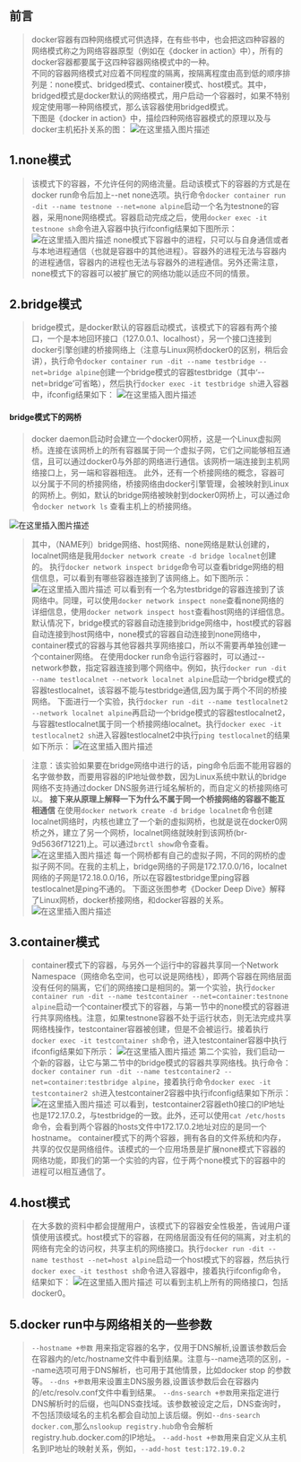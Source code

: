 ﻿## 前言

> docker容器有四种网络模式可供选择，在有些书中，也会把这四种容器的网络模式称之为网络容器原型（例如在《docker in action》中），所有的docker容器都要属于这四种容器网络模式中的一种。<br>
> 不同的容器网络模式对应着不同程度的隔离，按隔离程度由高到低的顺序排列是：none模式、bridged模式、container模式、host模式。其中，bridged模式是docker默认的网络模式，用户启动一个容器时，如果不特别规定使用哪一种网络模式，那么该容器使用bridged模式。<br>
> 下图是《docker in action》中，描绘四种网络容器模式的原理以及与docker主机拓扑关系的图：
![在这里插入图片描述](https://img-blog.csdnimg.cn/20210126101347355.jpg?x-oss-process=image/watermark,type_ZmFuZ3poZW5naGVpdGk,shadow_10,text_aHR0cHM6Ly9ibG9nLmNzZG4ubmV0L3F3ZTE3NjU2NjcyMzQ=,size_16,color_FFFFFF,t_70#pic_center)


## 1.none模式

> 该模式下的容器，不允许任何的网络流量。启动该模式下的容器的方式是在docker run命令后加上--net none选项。执行命令`docker container run -dit --name testnone --net=none alpine`启动一个名为testnone的容器，采用none网络模式。容器启动完成之后，使用`docker exec -it testnone sh`命令进入容器中执行ifconfig结果如下图所示：
> ![在这里插入图片描述](https://img-blog.csdnimg.cn/20210126100219197.png#pic_center)
> none模式下容器中的进程，只可以与自身通信或者与本地进程通信（也就是容器中的其他进程）。容器外的进程无法与容器内的进程通信，容器内的进程也无法与容器外的进程通信。另外还需注意，none模式下的容器可以被扩展它的网络功能以适应不同的情景。
## 2.bridge模式
> bridge模式，是docker默认的容器启动模式，该模式下的容器有两个接口，一个是本地回环接口（127.0.0.1、localhost），另一个接口连接到docker引擎创建的桥接网络上（注意与Linux网桥docker0的区别，稍后会讲），执行命令`docker container run -dit --name testbridge --net=bridge alpine`创建一个bridge模式的容器testbridge（其中‘--net=bridge’可省略），然后执行`docker exec -it testbridge sh`进入容器中，ifconfig结果如下：
> ![在这里插入图片描述](https://img-blog.csdnimg.cn/20210126134857847.png?x-oss-process=image/watermark,type_ZmFuZ3poZW5naGVpdGk,shadow_10,text_aHR0cHM6Ly9ibG9nLmNzZG4ubmV0L3F3ZTE3NjU2NjcyMzQ=,size_16,color_FFFFFF,t_70#pic_center)
#### bridge模式下的网桥
> docker daemon启动时会建立一个docker0网桥，这是一个Linux虚拟网桥。连接在该网桥上的所有容器属于同一个虚拟子网，它们之间能够相互通信，且可以通过docker0与外部的网络进行通信。该网桥一端连接到主机网络接口上，另一端和容器相连。
> 此外，还有一个桥接网络的概念，容器可以分属于不同的桥接网络，桥接网络由docker引擎管理，会被映射到Linux的网桥上。例如，默认的bridge网络被映射到docker0网桥上，可以通过命令`docker network ls` 查看主机上的桥接网络。

![在这里插入图片描述](https://img-blog.csdnimg.cn/2021012613570795.png#pic_center)

> 其中，（NAME列）bridge网络、host网络、none网络是默认创建的，localnet网络是我用`docker network create -d bridge localnet`创建的。
> 执行`docker network inspect bridge`命令可以查看bridge网络的相信信息，可以看到有哪些容器连接到了该网络上。如下图所示：
> ![在这里插入图片描述](https://img-blog.csdnimg.cn/20210126140316645.png?x-oss-process=image/watermark,type_ZmFuZ3poZW5naGVpdGk,shadow_10,text_aHR0cHM6Ly9ibG9nLmNzZG4ubmV0L3F3ZTE3NjU2NjcyMzQ=,size_16,color_FFFFFF,t_70#pic_center)
> 可以看到有一个名为testbridge的容器连接到了该网络中。同理，可以使用`docker network inspect none`查看none网络的详细信息，使用`docker network inspect host`查看host网络的详细信息。默认情况下，bridge模式的容器自动连接到bridge网络中，host模式的容器自动连接到host网络中，none模式的容器自动连接到none网络中，container模式的容器与其他容器共享网络接口，所以不需要再单独创建一个container网络。
> 在使用docker run命令运行容器时，可以通过--network参数，指定容器连接到哪个网络中。例如，执行`docker run -dit --name testlocalnet --network localnet alpine`启动一个bridge模式的容器testlocalnet，该容器不能与testbridge通信,因为属于两个不同的桥接网络。
> 下面进行一个实验，执行`docker run -dit --name testlocalnet2 --network localnet alpine`再启动一个bridge模式的容器testlocalnet2，与容器testlocalnet属于同一个桥接网络localnet。执行`docker exec -it testlocalnet2 sh`进入容器testlocalnet2中执行`ping testlocalnet`的结果如下所示：
> ![在这里插入图片描述](https://img-blog.csdnimg.cn/20210126152609853.png?x-oss-process=image/watermark,type_ZmFuZ3poZW5naGVpdGk,shadow_10,text_aHR0cHM6Ly9ibG9nLmNzZG4ubmV0L3F3ZTE3NjU2NjcyMzQ=,size_16,color_FFFFFF,t_70#pic_center)

> 注意：该实验如果要在bridge网络中进行的话，ping命令后面不能用容器的名字做参数，而要用容器的IP地址做参数，因为Linux系统中默认的bridge网络不支持通过docker DNS服务进行域名解析的，而自定义的桥接网络可以。
> **接下来从原理上解释一下为什么不属于同一个桥接网络的容器不能互相通信**
> 在使用`docker network create -d bridge localnet`命令创建localnet网络时，内核也建立了一个新的虚拟网桥，也就是说在docker0网桥之外，建立了另一个网桥，localnet网络就映射到该网桥(br-9d5636f71221)上。可以通过`brctl show`命令查看。
> ![在这里插入图片描述](https://img-blog.csdnimg.cn/20210126151449305.png#pic_center)
> 每一个网桥都有自己的虚拟子网，不同的网桥的虚拟子网不同。在我的主机上，bridge网络的子网是172.17.0.0/16，localnet网络的子网是172.18.0.0/16，所以在容器testbridge里ping容器testlocalnet是ping不通的。
> 下面这张图参考《Docker Deep Dive》解释了Linux网桥，docker桥接网络，和docker容器的关系。
> ![在这里插入图片描述](https://img-blog.csdnimg.cn/20210126153058400.png?x-oss-process=image/watermark,type_ZmFuZ3poZW5naGVpdGk,shadow_10,text_aHR0cHM6Ly9ibG9nLmNzZG4ubmV0L3F3ZTE3NjU2NjcyMzQ=,size_16,color_FFFFFF,t_70#pic_center)


## 3.container模式

> container模式下的容器，与另外一个运行中的容器共享同一个Network Namespace（网络命名空间，也可以说是网络栈），即两个容器在网络层面没有任何的隔离，它们的网络接口是相同的。第一个实验，执行`docker container run -dit --name testcontainer --net=container:testnone alpine`启动一个container模式下的容器，与第一节中的none模式的容器进行共享网络栈。注意，如果testnone容器不处于运行状态，则无法完成共享网络栈操作，testcontainer容器被创建，但是不会被运行。接着执行`docker exec -it testcontainer sh`命令，进入testcontainer容器中执行ifconfig结果如下所示：
>![在这里插入图片描述](https://img-blog.csdnimg.cn/20210126103846764.png?x-oss-process=image/watermark,type_ZmFuZ3poZW5naGVpdGk,shadow_10,text_aHR0cHM6Ly9ibG9nLmNzZG4ubmV0L3F3ZTE3NjU2NjcyMzQ=,size_16,color_FFFFFF,t_70#pic_center)
>第二个实验，我们启动一个新的容器，让它与第二节中的bridge模式的容器共享网络栈。执行命令：`docker container run -dit --name testcontainer2 --net=container:testbridge alpine`，接着执行命令`docker exec -it testcontainer2 sh`进入testcontainer2容器中执行ifconfig结果如下所示：
>![在这里插入图片描述](https://img-blog.csdnimg.cn/20210126104121453.png?x-oss-process=image/watermark,type_ZmFuZ3poZW5naGVpdGk,shadow_10,text_aHR0cHM6Ly9ibG9nLmNzZG4ubmV0L3F3ZTE3NjU2NjcyMzQ=,size_16,color_FFFFFF,t_70#pic_center)
>可以看到，testcontainer2容器eth0接口的IP地址也是172.17.0.2，与testbridge的一致。此外，还可以使用`cat /etc/hosts`命令，会看到两个容器的hosts文件中172.17.0.2地址对应的是同一个hostname。
>container模式下的两个容器，拥有各自的文件系统和内存，共享的仅仅是网络组件。该模式的一个应用场景是扩展none模式下容器的网络功能，即我们的第一个实验的内容，位于两个none模式下的容器中的进程可以相互通信了。
## 4.host模式
> 在大多数的资料中都会提醒用户，该模式下的容器安全性极差，告诫用户谨慎使用该模式。host模式下的容器，在网络层面没有任何的隔离，对主机的网络有完全的访问权，共享主机的网络接口。执行`docker run -dit --name testhost --net=host alpine`启动一个host模式下的容器，然后执行`docker exec -it testhost sh`命令进入容器中，接着执行ifconfig命令，结果如下：
> ![在这里插入图片描述](https://img-blog.csdnimg.cn/20210126132129712.png?x-oss-process=image/watermark,type_ZmFuZ3poZW5naGVpdGk,shadow_10,text_aHR0cHM6Ly9ibG9nLmNzZG4ubmV0L3F3ZTE3NjU2NjcyMzQ=,size_16,color_FFFFFF,t_70#pic_center)
> 可以看到主机上所有的网络接口，包括docker0。

## 5.docker run中与网络相关的一些参数

> `--hostname +参数` 用来指定容器的名字，仅用于DNS解析,设置该参数后会在容器内的/etc/hostname文件中看到结果。注意与--name选项的区别，--name选项可用于DNS解析，也可用于其他情景，比如docker stop 的参数等。
> `--dns +参数`用来设置主DNS服务器,设置该参数后会在容器内的/etc/resolv.conf文件中看到结果。
> `--dns-search +参数`用来指定进行DNS解析时的后缀，也叫DNS查找域。该参数被设定之后，DNS查询时，不包括顶级域名的主机名都会自动加上该后缀。例如`--dns-search docker.com`,那么`nslookup registry.hub`命令会解析registry.hub.docker.com的IP地址。
> `--add-host +参数`用来自定义从主机名到IP地址的映射关系，例如，`--add-host test:172.19.0.2`
> 
